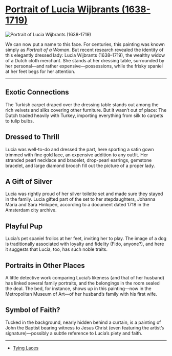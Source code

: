 # [Portrait of Lucia Wijbrants (1638-1719)](http://artsmia.github.io/griot/#/o/4418)
![Portrait of Lucia Wijbrants (1638-1719)](http://api.artsmia.org/images/4418/large.jpg)

We can now put a name to this face. For centuries, this painting was known simply as *Portrait of a Woman*. But recent research revealed the identity of this elegantly dressed lady: Lucia Wijbrants (1638–1719), the wealthy widow of a Dutch cloth merchant. She stands at her dressing table, surrounded by her personal—and rather expensive—possessions, while the frisky spaniel at her feet begs for her attention.

---

## Exotic Connections

The Turkish carpet draped over the dressing table stands out among the rich velvets and silks covering other furniture. But it wasn’t out of place: The Dutch traded heavily with Turkey, importing everything from silk to carpets to tulip bulbs.

## Dressed to Thrill

Lucia was well-to-do and dressed the part, here sporting a satin gown trimmed with fine gold lace, an expensive addition to any outfit. Her stranded pearl necklace and bracelet, drop-pearl earrings, gemstone bracelet, and large diamond brooch fill out the picture of a proper lady.

## A Gift of Silver

Lucia was rightly proud of her silver toilette set and made sure they stayed in the family. Lucia gifted part of the set to her stepdaughters, Johanna Maria and Sara Hinlopen, according to a document dated 1718 in the Amsterdam city archive.

## Playful Pup

Lucia’s pet spaniel frolics at her feet, inviting her to play. The image of a dog is traditionally associated with loyalty and fidelity (Fido, anyone?), and here it suggests that Lucia, too, has such noble traits.

## Portraits in Other Places

A little detective work comparing Lucia’s likeness (and that of her husband) has linked several family portraits, and the belongings in the room sealed the deal. The bed, for instance, shows up in this painting—now in the Metropolitan Museum of Art—of her husband’s family with his first wife.

## Symbol of Faith?

Tucked in the background, nearly hidden behind a curtain, is a painting of John the Baptist bearing witness to Jesus Christ (even featuring the artist’s signature)—possibly a subtle reference to Lucia’s piety and faith.

---

* [Tying Laces](../stories/tying-laces.md)
